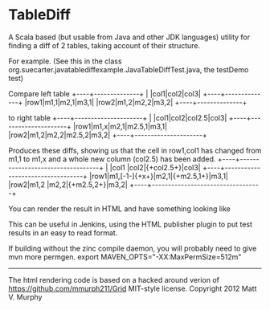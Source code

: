 TableDiff
=========

A Scala based (but usable from Java and other JDK languages) utility for finding a diff of 2 tables, taking account of their structure. 

For example. (See this in the class org.suecarter.javatablediffexample.JavaTableDiffTest.java, the testDemo test)

Compare left table
+----+--------------+
|    |col1|col2|col3|
+----+--------------+
|row1|m1,1|m2,1|m3,1|
|row2|m1,2|m2,2|m3,2|
+----+--------------+

to right table
+----+---------------------+
|    |col1|col2|col2.5|col3|
+----+---------------------+
|row1|m1,x|m2,1|m2.5,1|m3,1|
|row2|m1,2|m2,2|m2.5,2|m3,2|
+----+---------------------+

Produces these diffs, showing us that the cell in row1,col1 has changed from m1,1 to m1,x and a whole new column (col2.5) has been added.
+----+----------------------------------+
|    |col1         |col2|{+col2.5+}|col3|
+----+----------------------------------+
|row1|m1,[-1-]{+x+}|m2,1|{+m2.5,1+}|m3,1|
|row2|m1,2         |m2,2|{+m2.5,2+}|m3,2|
+----+----------------------------------+



You can render the result in HTML and have something looking like

This can be useful in Jenkins, using the HTML publisher plugin to put test results in an easy to read format.

If building without the zinc compile daemon, you will probably need to give mvn more permgen.
export MAVEN_OPTS="-XX:MaxPermSize=512m"

----
The html rendering code is based on a hacked around verion of https://github.com/mmurph211/Grid
MIT-style license. Copyright 2012 Matt V. Murphy
